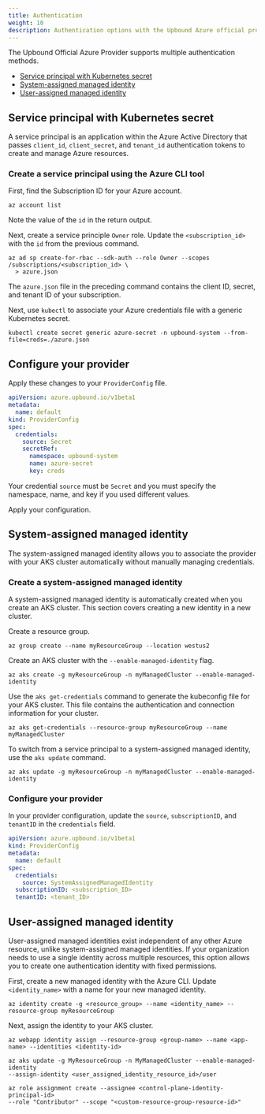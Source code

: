 ```yaml
---
title: Authentication 
weight: 10
description: Authentication options with the Upbound Azure official provider
---
```


The Upbound Official Azure Provider supports multiple authentication methods.

* [Service principal with Kubernetes secret](https://learn.microsoft.com/en-us/azure/active-directory/develop/app-objects-and-service-principals?tabs=browser#service-principal-object)
* [System-assigned managed identity](https://learn.microsoft.com/en-us/azure/aks/use-managed-identity#enable-managed-identities-on-an-existing-aks-cluster)
* [User-assigned managed identity](https://learn.microsoft.com/en-us/azure/aks/use-managed-identity#bring-your-own-managed-identity)

## Service principal with Kubernetes secret

A service principal is an application within the Azure Active Directory that
passes `client_id`, `client_secret`, and `tenant_id` authentication
tokens to create and manage Azure resources. 

### Create a service principal using the Azure CLI tool

First, find the Subscription ID for your Azure account.

```shell
az account list
```

Note the value of the `id` in the return output. 

Next, create a service principle `Owner` role. Update the `<subscription_id>`
with the `id` from the previous command.

```shell
az ad sp create-for-rbac --sdk-auth --role Owner --scopes /subscriptions/<subscription_id> \
  > azure.json
```

The `azure.json` file in the preceding command contains the client ID, secret, and
tenant ID of your subscription.


Next, use `kubectl` to associate your Azure credentials file with a generic
Kubernetes secret.

```shell
kubectl create secret generic azure-secret -n upbound-system --from-file=creds=./azure.json
```

## Configure your provider

Apply these changes to your `ProviderConfig` file. 

```yaml {label="secretPC", copy-lines="5-11"}
apiVersion: azure.upbound.io/v1beta1
metadata:
  name: default
kind: ProviderConfig
spec:
  credentials:
    source: Secret
    secretRef:
      namespace: upbound-system
      name: azure-secret
      key: creds
```

Your credential `source` must be `Secret` and you must specify the namespace,
name, and key if you used different values.

Apply your configuration.

## System-assigned managed identity

The system-assigned managed identity allows you to associate the provider with
your
AKS cluster automatically without manually
managing credentials.

### Create a system-assigned managed identity

A system-assigned managed identity is automatically created when you create
an AKS cluster. This section covers creating a new identity in a new cluster.

Create a resource group.

```shell
az group create --name myResourceGroup --location westus2
```

Create an AKS cluster with the `--enable-managed-identity` flag.

```shell
az aks create -g myResourceGroup -n myManagedCluster --enable-managed-identity
```

Use the `aks get-credentials` command to generate the kubeconfig file
for your AKS cluster. This file contains the authentication and connection
information for your cluster.

```shell
az aks get-credentials --resource-group myResourceGroup --name myManagedCluster
```

To switch from a service principal to a system-assigned managed identity,
use the `aks update` command.

```shell
az aks update -g myResourceGroup -n myManagedCluster --enable-managed-identity
```

### Configure your provider

In your provider configuration, update the `source`, `subscriptionID`, and
`tenantID` in the `credentials` field. 

```yaml {label="sysPC", copy-lines="7-9"}
apiVersion: azure.upbound.io/v1beta1
kind: ProviderConfig
metadata:
  name: default
spec:
  credentials:
    source: SystemAssignedManagedIdentity
  subscriptionID: <subscription_ID>
  tenantID: <tenant_ID>
```

## User-assigned managed identity

User-assigned managed identities exist independent of any other Azure
resource, unlike system-assigned managed identities. If your organization
needs to use a single identity across multiple resources, this option allows you to create one authentication identity with fixed permissions.

First, create a new managed identity with the Azure CLI. Update
`<identity_name>` with a name for your new managed identity.

```shell
az identity create -g <resource_group> --name <identity_name> --resource-group myResourceGroup
```

Next, assign the identity to your AKS cluster.

```shell
az webapp identity assign --resource-group <group-name> --name <app-name> --identities <identity-id>
```

```shell
az aks update -g MyResourceGroup -n MyManagedCluster --enable-managed-identity
--assign-identity <user_assigned_identity_resource_id>/user
```

```shell
az role assignment create --assignee <control-plane-identity-principal-id>
--role "Contributor" --scope "<custom-resource-group-resource-id>"
```
